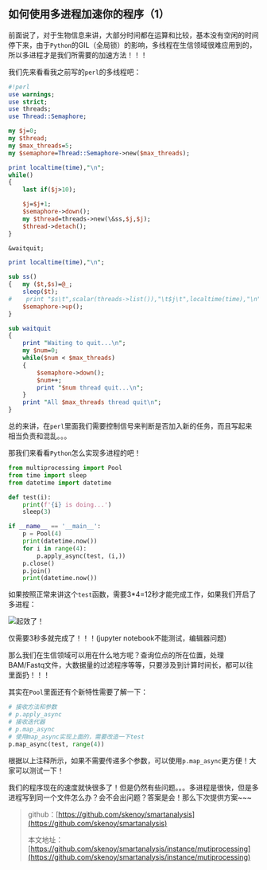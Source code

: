 ## 如何使用多进程加速你的程序（1）

前面说了，对于生物信息来讲，大部分时间都在运算和比较，基本没有空闲的时间停下来，由于`Python`的GIL（全局锁）的影响，多线程在生信领域很难应用到的，所以多进程才是我们所需要的加速方法！！！

我们先来看看我之前写的`perl`的多线程吧：
```perl
#!perl
use warnings;
use strict;
use threads;
use Thread::Semaphore;

my $j=0;
my $thread;
my $max_threads=5;
my $semaphore=Thread::Semaphore->new($max_threads);

print localtime(time),"\n";
while()
{    
	last if($j>10);

    $j=$j+1;
    $semaphore->down();
    my $thread=threads->new(\&ss,$j,$j); 
    $thread->detach();
}

&waitquit; 

print localtime(time),"\n";

sub ss() 
{   my ($t,$s)=@_;
    sleep($t);
#    print "$s\t",scalar(threads->list()),"\t$j\t",localtime(time),"\n";
    $semaphore->up();
}

sub waitquit
{    
	print "Waiting to quit...\n";
    my $num=0;
    while($num < $max_threads)
    {    
		$semaphore->down();
        $num++;
        print "$num thread quit...\n";
    }
    print "All $max_threads thread quit\n";
}
```

总的来讲，在`perl`里面我们需要控制信号来判断是否加入新的任务，而且写起来相当负责和混乱。。。

那我们来看看`Python`怎么实现多进程的吧！
```python
from multiprocessing import Pool
from time import sleep
from datetime import datetime

def test(i):
    print(f'{i} is doing...')
    sleep(3)

if __name__ == '__main__':
    p = Pool(4)
    print(datetime.now())
    for i in range(4):
        p.apply_async(test, (i,))
    p.close()
    p.join()
    print(datetime.now())
```

如果按照正常来讲这个`test`函数，需要3*4=12秒才能完成工作，如果我们开启了多进程：

![起效了！](https://mmbiz.qpic.cn/mmbiz_png/mYJibSOraq9pS0UgxQ8xWIhD7JRKFbgtenFBMNPFALPu2ctP8FrX0HzfiblHxeVEcoDxOptViaMrDD6ltkicYLLFrw/0?wx_fmt=png)

仅需要3秒多就完成了！！！(jupyter notebook不能测试，编辑器问题)

那么我们在生信领域可以用在什么地方呢？查询位点的所在位置，处理BAM/Fastq文件，大数据量的过滤程序等等，只要涉及到计算时间长，都可以往里面扔！！！

其实在`Pool`里面还有个新特性需要了解一下：
```python
# 接收方法和参数
# p.apply_async
# 接收迭代器
# p.map_async
# 使用map_async实现上面的，需要改造一下test
p.map_async(test, range(4))
```

根据以上注释所示，如果不需要传递多个参数，可以使用`p.map_async`更方便！大家可以测试一下！

我们的程序现在的速度就快很多了！但是仍然有些问题。。。多进程是很快，但是多进程写到同一个文件怎么办？会不会出问题？答案是会！那么下次提供方案~~~


> github：[https://github.com/skenoy/smartanalysis](https://github.com/skenoy/smartanalysis)
> 
> 本文地址：[https://github.com/skenoy/smartanalysis/instance/mutiprocessing](https://github.com/skenoy/smartanalysis/instance/mutiprocessing)

